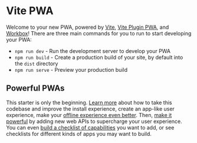 # Vite PWA

Welcome to your new PWA, powered by [Vite](https://vitejs.dev/), [Vite Plugin PWA](https://github.com/antfu/vite-plugin-pwa), and [Workbox](https://developers.google.com/web/tools/workbox)! There are three main commands for you to run to start developing your PWA:

- `npm run dev` - Run the development server to develop your PWA
- `npm run build` - Create a production build of your site, by default into the `dist` directory
- `npm run serve` - Preview your production build

## Powerful PWAs

This starter is only the beginning. [Learn more](https://web.dev/progressive-web-apps/) about how to take this codebase and improve the install experience, create an app-like user experience, make your [offline experience even better](https://web.dev/reliable/). Then, [make it powerful](https://chromeos.dev/en/web/powerful-pwas) by adding new web APIs to supercharge your user experience. You can even [build a checklist of capabilities](https://chromeos.dev/en/web/powerful-pwas#your-pwa-checklist) you want to add, or see checklists for different kinds of apps you may want to build.



